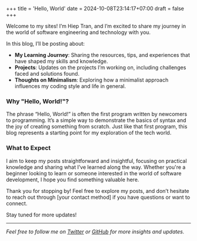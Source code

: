 +++
title = 'Hello, World'
date = 2024-10-08T23:14:17+07:00
draft = false
+++

Welcome to my sites! I’m Hiep Tran, and I’m excited to share my journey in the world of software engineering and technology with you.

In this blog, I’ll be posting about:
- **My Learning Journey**: Sharing the resources, tips, and experiences that have shaped my skills and knowledge.
- **Projects**: Updates on the projects I’m working on, including challenges faced and solutions found.
- **Thoughts on Minimalism**: Exploring how a minimalist approach influences my coding style and life in general.

### Why "Hello, World!"?

The phrase “Hello, World!” is often the first program written by newcomers to programming. It’s a simple way to demonstrate the basics of syntax and the joy of creating something from scratch. Just like that first program, this blog represents a starting point for my exploration of the tech world.

### What to Expect

I aim to keep my posts straightforward and insightful, focusing on practical knowledge and sharing what I’ve learned along the way. Whether you're a beginner looking to learn or someone interested in the world of software development, I hope you find something valuable here.

Thank you for stopping by! Feel free to explore my posts, and don’t hesitate to reach out through [your contact method] if you have questions or want to connect.

Stay tuned for more updates!

---

*Feel free to follow me on [Twitter](https://x.com/e6a5__) or [GitHub](https://github.com/e6a5) for more insights and updates.*
